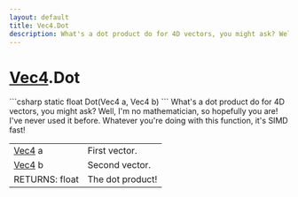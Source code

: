 ```yaml
---
layout: default
title: Vec4.Dot
description: What's a dot product do for 4D vectors, you might ask? Well, I'm no mathematician, so hopefully you are! I've never used it before. Whatever you're doing with this function, it's SIMD fast!
---
```

# [Vec4]({{site.url}}/Pages/Reference/Vec4.html).Dot

<div class='signature' markdown='1'>
```csharp
static float Dot(Vec4 a, Vec4 b)
```
What's a dot product do for 4D vectors, you might ask?
Well, I'm no mathematician, so hopefully you are! I've never used
it before. Whatever you're doing with this function, it's SIMD
fast!
</div>

|  |  |
|--|--|
|[Vec4]({{site.url}}/Pages/Reference/Vec4.html) a|First vector.|
|[Vec4]({{site.url}}/Pages/Reference/Vec4.html) b|Second vector.|
|RETURNS: float|The dot product!|




